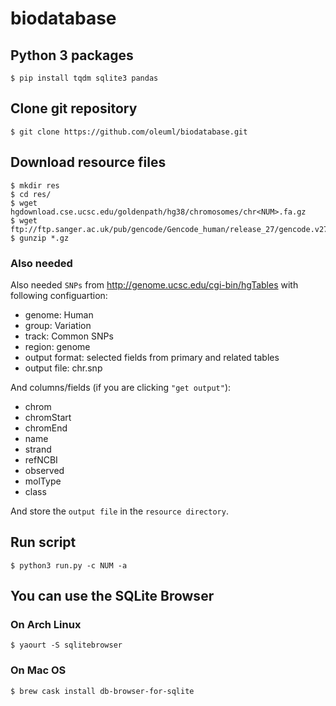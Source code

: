 # biodatabase
## Python 3 packages
    $ pip install tqdm sqlite3 pandas
## Clone git repository
    $ git clone https://github.com/oleuml/biodatabase.git
## Download resource files
    $ mkdir res
    $ cd res/
    $ wget hgdownload.cse.ucsc.edu/goldenpath/hg38/chromosomes/chr<NUM>.fa.gz
    $ wget ftp://ftp.sanger.ac.uk/pub/gencode/Gencode_human/release_27/gencode.v27.annotation.gtf.gz
    $ gunzip *.gz
### Also needed
Also needed `SNPs` from http://genome.ucsc.edu/cgi-bin/hgTables with following configuartion:
- genome: Human
- group: Variation
- track: Common SNPs
- region: genome
- output format: selected fields from primary and related tables
- output file: chr.snp

And columns/fields (if you are clicking `"get output"`):
- chrom
- chromStart
- chromEnd
- name
- strand
- refNCBI
- observed
- molType
- class

And store the `output file` in the `resource directory`.
## Run script
    $ python3 run.py -c NUM -a
## You can use the SQLite Browser
### On Arch Linux
    $ yaourt -S sqlitebrowser
### On Mac OS
    $ brew cask install db-browser-for-sqlite
